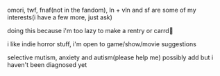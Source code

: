 omori, twf, fnaf(not in the fandom), ln + vln and sf are some of my interests(i have a few more, just ask)

doing this because i'm too lazy to make a rentry or carrd🤷

i like indie horror stuff, i'm open to game/show/movie suggestions

selective mutism, anxiety and autism(please help me) possibly add but i haven't been diagnosed yet
